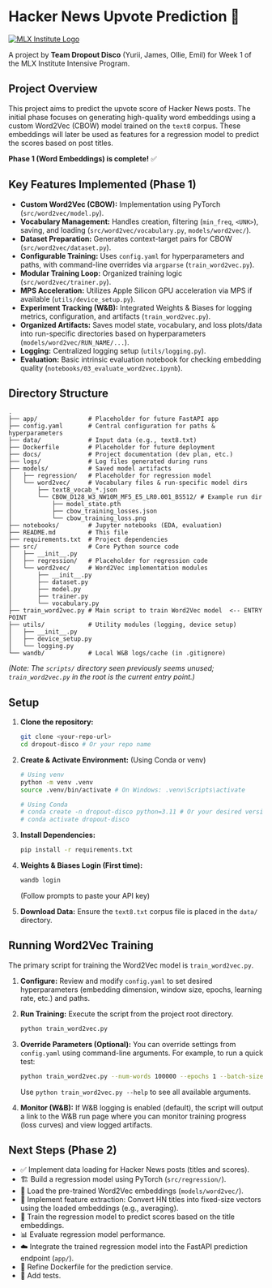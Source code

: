 # Hacker News Upvote Prediction 🚀

[![MLX Institute Logo](https://ml.institute/logo.png)](http://ml.institute)

A project by **Team Dropout Disco** (Yurii, James, Ollie, Emil) for Week 1 of the MLX Institute Intensive Program.

## Project Overview

This project aims to predict the upvote score of Hacker News posts. The initial phase focuses on generating high-quality word embeddings using a custom Word2Vec (CBOW) model trained on the `text8` corpus. These embeddings will later be used as features for a regression model to predict the scores based on post titles.

**Phase 1 (Word Embeddings) is complete!** ✅

## Key Features Implemented (Phase 1)

*   **Custom Word2Vec (CBOW):** Implementation using PyTorch (`src/word2vec/model.py`).
*   **Vocabulary Management:** Handles creation, filtering (`min_freq`, `<UNK>`), saving, and loading (`src/word2vec/vocabulary.py`, `models/word2vec/`).
*   **Dataset Preparation:** Generates context-target pairs for CBOW (`src/word2vec/dataset.py`).
*   **Configurable Training:** Uses `config.yaml` for hyperparameters and paths, with command-line overrides via `argparse` (`train_word2vec.py`).
*   **Modular Training Loop:** Organized training logic (`src/word2vec/trainer.py`).
*   **MPS Acceleration:** Utilizes Apple Silicon GPU acceleration via MPS if available (`utils/device_setup.py`).
*   **Experiment Tracking (W&B):** Integrated Weights & Biases for logging metrics, configuration, and artifacts (`train_word2vec.py`).
*   **Organized Artifacts:** Saves model state, vocabulary, and loss plots/data into run-specific directories based on hyperparameters (`models/word2vec/RUN_NAME/...`).
*   **Logging:** Centralized logging setup (`utils/logging.py`).
*   **Evaluation:** Basic intrinsic evaluation notebook for checking embedding quality (`notebooks/03_evaluate_word2vec.ipynb`).

## Directory Structure

```
.
├── app/              # Placeholder for future FastAPI app
├── config.yaml       # Central configuration for paths & hyperparameters
├── data/             # Input data (e.g., text8.txt)
├── Dockerfile        # Placeholder for future deployment
├── docs/             # Project documentation (dev plan, etc.)
├── logs/             # Log files generated during runs
├── models/           # Saved model artifacts
│   ├── regression/   # Placeholder for regression model
│   └── word2vec/     # Vocabulary files & run-specific model dirs
│       ├── text8_vocab_*.json
│       └── CBOW_D128_W3_NW10M_MF5_E5_LR0.001_BS512/ # Example run dir
│           ├── model_state.pth
│           ├── cbow_training_losses.json
│           └── cbow_training_loss.png
├── notebooks/        # Jupyter notebooks (EDA, evaluation)
├── README.md         # This file
├── requirements.txt  # Project dependencies
├── src/              # Core Python source code
│   ├── __init__.py
│   ├── regression/   # Placeholder for regression code
│   └── word2vec/     # Word2Vec implementation modules
│       ├── __init__.py
│       ├── dataset.py
│       ├── model.py
│       ├── trainer.py
│       └── vocabulary.py
├── train_word2vec.py # Main script to train Word2Vec model  <-- ENTRY POINT
├── utils/            # Utility modules (logging, device setup)
│   ├── __init__.py
│   ├── device_setup.py
│   └── logging.py
└── wandb/            # Local W&B logs/cache (in .gitignore)
```

*(Note: The `scripts/` directory seen previously seems unused; `train_word2vec.py` in the root is the current entry point.)*

## Setup

1.  **Clone the repository:**
    ```bash
    git clone <your-repo-url>
    cd dropout-disco # Or your repo name
    ```

2.  **Create & Activate Environment:** (Using Conda or venv)
    ```bash
    # Using venv
    python -m venv .venv
    source .venv/bin/activate # On Windows: .venv\Scripts\activate

    # Using Conda
    # conda create -n dropout-disco python=3.11 # Or your desired version
    # conda activate dropout-disco
    ```

3.  **Install Dependencies:**
    ```bash
    pip install -r requirements.txt
    ```

4.  **Weights & Biases Login (First time):**
    ```bash
    wandb login
    ```
    (Follow prompts to paste your API key)

5.  **Download Data:** Ensure the `text8.txt` corpus file is placed in the `data/` directory.

## Running Word2Vec Training

The primary script for training the Word2Vec model is `train_word2vec.py`.

1.  **Configure:** Review and modify `config.yaml` to set desired hyperparameters (embedding dimension, window size, epochs, learning rate, etc.) and paths.

2.  **Run Training:** Execute the script from the project root directory.
    ```bash
    python train_word2vec.py
    ```

3.  **Override Parameters (Optional):** You can override settings from `config.yaml` using command-line arguments. For example, to run a quick test:
    ```bash
    python train_word2vec.py --num-words 100000 --epochs 1 --batch-size 64 --no-wandb
    ```
    Use `python train_word2vec.py --help` to see all available arguments.

4.  **Monitor (W&B):** If W&B logging is enabled (default), the script will output a link to the W&B run page where you can monitor training progress (loss curves) and view logged artifacts.

## Next Steps (Phase 2)

*   ✅ Implement data loading for Hacker News posts (titles and scores).
*   🏗️ Build a regression model using PyTorch (`src/regression/`).
*   🧠 Load the pre-trained Word2Vec embeddings (`models/word2vec/`).
*   🧩 Implement feature extraction: Convert HN titles into fixed-size vectors using the loaded embeddings (e.g., averaging).
*   🚂 Train the regression model to predict scores based on the title embeddings.
*   📊 Evaluate regression model performance.
*   ☁️ Integrate the trained regression model into the FastAPI prediction endpoint (`app/`).
*   🐳 Refine Dockerfile for the prediction service.
*   🧪 Add tests.
